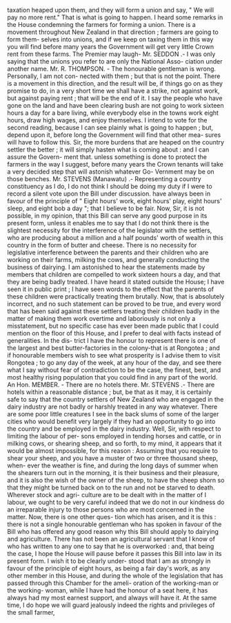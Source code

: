 taxation heaped upon them, and they will form a union and say, " We will pay no more rent." That is what is going to happen. I heard some remarks in the House condemning the farmers for forming a union. There is a movement throughout New Zealand in that direction ; farmers are going to form them- selves into unions, and if we keep on taxing them in this way you will find before many years the Government will get very little Crown rent from these farms. The Premier may laugh- Mr. SEDDON .- I was only saying that the unions you refer to are only the National Asso- ciation under another name. Mr. R. THOMPSON. - The honourable gentleman is wrong. Personally, I am not con- nected with them ; but that is not the point. There is a movement in this direction, and the result will be, if things go on as they promise to do, in a very short time we shall have a strike, not against work, but against paying rent ; that will be the end of it. I say the people who have gone on the land and have been clearing bush are not going to work sixteen hours a day for a bare living, while everybody else in the towns work eight hours, draw high wages, and enjoy themselves. I intend to vote for the second reading, because I can see plainly what is going to happen ; but, depend upon it, before long the Government will find that other mea- sures will have to follow this. Sir, the more burdens that are heaped on the country settler the better ; it will simply hasten what is coming about : and I can assure the Govern- ment that. unless something is done to protect the farmers in the way I suggest, before many years the Crown tenants will take a very decided step that will astonish whatever Go- Vernment may be on those benches. Mr. STEVENS (Manawatu) .- Representing a country constituency as I do, I do not think I should be doing my duty if I were to record a silent vote upon the Bill under discussion. have always been in favour of the principle of " Eight hours' work, eight hours' play, eight hours' sleep, and eight bob a day "; that I believe to be fair. Now, Sir, it is not possible, in my opinion, that this Bill can serve any good purpose in its present form, unless it enables me to say that I do not think there is the slightest necessity for the interference of the legislator with the settlers, who are producing about a million and a half pounds' worth of wealth in this country in the form of butter and cheese. There is no necessity for legislative interference between the parents and their children who are working on their farms, milking the cows, and generally conducting the business of dairying. I am astonished to hear the statements made by members that children are compelled to work sixteen hours a day, and that they are being badly treated. I have heard it stated outside the House; I have seen it in public print ; I have seen words to the effect that the parents of these children were practically treating them brutally. Now, that is absolutely incorrect, and no such statement can be proved to be true, and every word that has been said against these settlers treating their children badly in the matter of making them work overtime and laboriously is not only a misstatement, but no specific case has ever been made public that I could mention on the floor of this House, and I prefer to deal with facts instead of generalities. In the dis- trict I have the honour to represent there is one of the largest and best butter-factories in the colony-that is at Rongotea ; and if honourable members wish to see what prosperity is I advise them to visit Rongotea ; to go any day of the week, at any hour of the day, and see there what I say without fear of contradiction to be the case, the finest, best, and most healthy rising population that you could find in any part of the world. An Hon. MEMBER. - There are no hotels there. Mr. STEVENS .- There are hotels within a reasonable distance ; but, be that as it may, it is certainly safe to say that the country settlers of New Zealand who are engaged in the dairy industry are not badly or harshly treated in any way whatever. There are some poor little creatures I see in the back slums of some of the larger cities who would benefit very largely if they had an opportunity to go into the country and be employed in the dairy industry. Well, Sir, with respect to limiting the labour of per- sons employed in tending horses and cattle, or in milking cows, or shearing sheep, and so forth, to my mind, it appears that it would be almost impossible, for this reason : Assuming that you require to shear your sheep, and you have a muster of two or three thousand sheep, when- ever the weather is fine, and during the long days of summer when the shearers turn out in the morning, it is their business and their pleasure, and it is also the wish of the owner of the sheep, to have the sheep shorn so that they might be turned back on to the run and not be starved to death. Wherever stock and agri- culture are to be dealt with in the matter of I labour, we ought to be very careful indeed that we do not in our kindness do an irreparable injury to those persons who are most concerned in the matter. Now, there is one other ques- tion which has arisen, and it is this : there is not a single honourable gentleman who has spoken in favour of the Bill who has offered any good reason why this Bill should apply to dairying and agriculture. There has not been an agricultural servant that I know of who has written to any one to say that he is overworked : and, that being the case, I hope the House will pause before it passes this Bill into law in its present form. I wish it to be clearly under- stood that I am as strongly in favour of the principle of eight hours, as being a fair day's work, as any other member in this House, and during the whole of the legislation that has passed through this Chamber for the ameli- oration of the working-man or the working- woman, while I have had the honour of a seat here, it has always had my most earnest support, and always will have it. At the same time, I do hope we will guard jealously indeed the rights and privileges of the small farmer, 